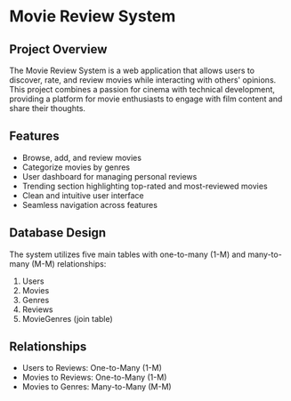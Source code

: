 # Movie Review System

## Project Overview

The Movie Review System is a web application that allows users to discover, rate, and review movies while interacting with others' opinions. This project combines a passion for cinema with technical development, providing a platform for movie enthusiasts to engage with film content and share their thoughts.

## Features

- Browse, add, and review movies
- Categorize movies by genres
- User dashboard for managing personal reviews
- Trending section highlighting top-rated and most-reviewed movies
- Clean and intuitive user interface
- Seamless navigation across features

## Database Design

The system utilizes five main tables with one-to-many (1-M) and many-to-many (M-M) relationships:

1. Users
2. Movies
3. Genres
4. Reviews
5. MovieGenres (join table)


## Relationships

- Users to Reviews: One-to-Many (1-M)
- Movies to Reviews: One-to-Many (1-M)
- Movies to Genres: Many-to-Many (M-M)

